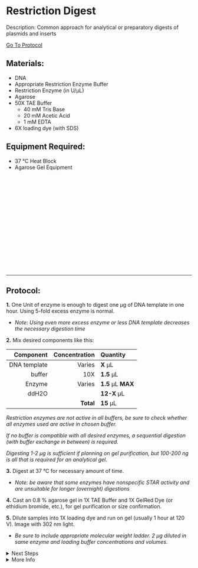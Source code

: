 Restriction Digest
================================================================================
Description: Common approach for analytical or preparatory digests of plasmids and inserts

[Go To Protocol](#protocol)

Materials:
--------------------------------------------------------------------------------
  * DNA
  * Appropriate Restriction Enzyme Buffer
  * Restriction Enzyme (in U/µL)
  * Agarose
  * 50X TAE Buffer
    * 40 mM Tris Base
    * 20 mM Acetic Acid
    * 1 mM EDTA
  * 6X loading dye (with SDS)

Equipment Required:
--------------------------------------------------------------------------------
  * 37 °C Heat Block
  * Agarose Gel Equipment
  
<br/>

<br/>

<br/>

<br/>

<br/>

<br/>

<br/>

<br/>

<br/>

<br/>

<br/>

<br/>

<br/>

<br/>

<br/>

<!-- Use <br/> to fill in first page -->
___
Protocol:
--------------------------------------------------------------------------------
**1.** One Unit of enzyme is enough to digest one µg of DNA template in one hour. Using 5-fold excess enzyme is normal.

  * *Note: Using even more excess enzyme or less DNA template decreases the necessary digestion time* 

**2.** Mix desired components like this:

  | Component | Concentration | Quantity | 
  | ---------: | ---------: | :---------- |
  | DNA template | Varies | **X**  µL | 
  | buffer | 10X | **1.5**  µL |
  | Enzyme |Varies| **1.5**  µL **MAX** |
  | ddH2O || **12-X**  µL |
  || **Total** | **15** µL |
  
   *Restriction enzymes are not active in all buffers, be sure to check whether all enzymes used are active in chosen buffer.*
   
   *If no buffer is compatible with all desired enzymes, a sequential digestion (with buffer exchange in between) is required.*
   
   *Digesting 1-2 µg is sufficient if planning on gel purification, but 100-200 ng is all that is required for an analytical gel.*
 
 **3.** Digest at 37 °C for necessary amount of time.
   * *Note: be aware that some enzymes have nonspecific STAR activity and are unsuitable for longer (overnight) digestions*
 
 **4.** Cast an 0.8 % agarose gel in 1X TAE Buffer and 1X GelRed Dye (or ethidium bromide, etc.), for gel purification or size confirmation. 
 
 **5.** Dilute samples into 1X loading dye and run on gel (usually 1 hour at 120 V). Image with 302 nm light.
   * *Be sure to include appropriate molecular weight ladder. 2 µg diluted in same enzyme and loading buffer concentrations and volumes.*  

<!-- The text below creates dropdown lists for links to next steps or hyperlinks -->

<details>
  <summary>Next Steps</summary>
  
</p> <a href="https://www.neb.com/protocols/2015/11/23/monarch-dna-gel-extraction-kit-protocol-t1020">
NEB Monarch Gel Extraction Kit</a>

</details>

<details>
  <summary>More Info</summary>
  
  <a href="https://www.neb.com/protocols/2012/12/07/optimizing-restriction-endonuclease-reactions#:~:text=Reaction%20Volume%20%20%20%20%20%20,%201%20%C2%B5g%20%20%205%20%C2%B5l%20">
Optimizing Endonuclease Reactions</a>  

</details>
